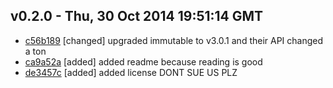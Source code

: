 v0.2.0 - Thu, 30 Oct 2014 19:51:14 GMT
--------------------------------------

- [c56b189](../../commit/c56b189) [changed] upgraded immutable to v3.0.1 and their API changed a ton
- [ca9a52a](../../commit/ca9a52a) [added] added readme because reading is good
- [de3457c](../../commit/de3457c) [added] added license DONT SUE US PLZ


